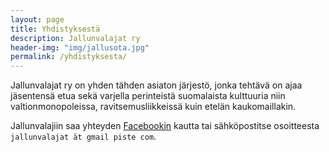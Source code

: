 ```yaml
---
layout: page
title: Yhdistyksestä
description: Jallunvalajat ry
header-img: "img/jallusota.jpg"
permalink: /yhdistyksesta/
---
```


Jallunvalajat ry on yhden tähden asiaton järjestö, jonka tehtävä on ajaa jäsentensä etua sekä varjella perinteistä suomalaista kulttuuria niin valtionmonopoleissa, ravitsemusliikkeissä kuin etelän kaukomaillakin.

Jallunvalajiin saa yhteyden [Facebookin](https://www.facebook.com/jallunvalajat) kautta tai sähköpostitse osoitteesta `jallunvalajat ät gmail piste com`.
